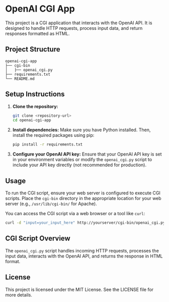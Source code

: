 # OpenAI CGI App

This project is a CGI application that interacts with the OpenAI API. It is designed to handle HTTP requests, process input data, and return responses formatted as HTML.

## Project Structure

```
openai-cgi-app
├── cgi-bin
│   ├── openai_cgi.py
├── requirements.txt
└── README.md
```

## Setup Instructions

1. **Clone the repository:**
   ```bash
   git clone <repository-url>
   cd openai-cgi-app
   ```

2. **Install dependencies:**
   Make sure you have Python installed. Then, install the required packages using pip:
   ```bash
   pip install -r requirements.txt
   ```

3. **Configure your OpenAI API key:**
   Ensure that your OpenAI API key is set in your environment variables or modify the `openai_cgi.py` script to include your API key directly (not recommended for production).

## Usage

To run the CGI script, ensure your web server is configured to execute CGI scripts. Place the `cgi-bin` directory in the appropriate location for your web server (e.g., `/usr/lib/cgi-bin/` for Apache).

You can access the CGI script via a web browser or a tool like `curl`:

```bash
curl -d "input=your_input_here" http://yourserver/cgi-bin/openai_cgi.py
```

## CGI Script Overview

The `openai_cgi.py` script handles incoming HTTP requests, processes the input data, interacts with the OpenAI API, and returns the response in HTML format. 

## License

This project is licensed under the MIT License. See the LICENSE file for more details.